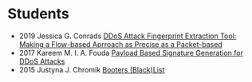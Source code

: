 # Students
- 2019 Jessica G. Conrads [DDoS Attack Fingerprint Extraction Tool: Making a Flow-based Aprroach as Precise as a Packet-based](https://essay.utwente.nl/79567/1/Conrads_MA_EEMCS.pdf)
- 2017 Kareem M. I. A. Fouda [Payload Based Signature Generation for DDoS Attacks](https://essay.utwente.nl/73420/1/Fouda_MA_EEMCS.pdf)
- 2015 Justyna J. Chromik [Booters (Black)List](https://essay.utwente.nl/66780/7/chromik-MA-tel-public.pdf)
